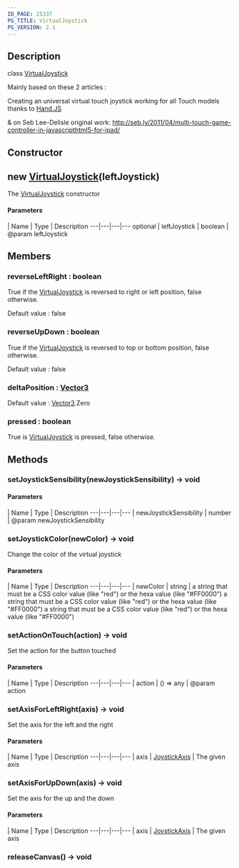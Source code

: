 ```yaml
---
ID_PAGE: 25337
PG_TITLE: VirtualJoystick
PG_VERSION: 2.1
---
```

## Description

class [VirtualJoystick](/classes/2.3/VirtualJoystick)

Mainly based on these 2 articles :

Creating an universal virtual touch joystick working for all Touch models thanks to [Hand.JS](http://blogs.msdn.com/b/davrous/archive/2013/02/22/creating-an-universal-virtual-touch-joystick-working-for-all-touch-models-thanks-to-hand-js.aspx)

& on Seb Lee-Delisle original work: http://seb.ly/2011/04/multi-touch-game-controller-in-javascripthtml5-for-ipad/

## Constructor

## new [VirtualJoystick](/classes/2.3/VirtualJoystick)(leftJoystick)

The [VirtualJoystick](/classes/2.3/VirtualJoystick) constructor

#### Parameters
 | Name | Type | Description
---|---|---|---
optional | leftJoystick | boolean |   @param leftJoystick

## Members

### reverseLeftRight : boolean

True if the [VirtualJoystick](/classes/2.3/VirtualJoystick) is reversed to right or left position, false otherwise.

Default value : false

### reverseUpDown : boolean

True if the [VirtualJoystick](/classes/2.3/VirtualJoystick) is reversed to top or bottom position, false otherwise.

Default value : false

### deltaPosition : [Vector3](/classes/2.3/Vector3)

Default value : [Vector3](/classes/2.3/Vector3).Zero

### pressed : boolean

True is [VirtualJoystick](/classes/2.3/VirtualJoystick) is pressed, false otherwise.

## Methods

### setJoystickSensibility(newJoystickSensibility) &rarr; void



#### Parameters
 | Name | Type | Description
---|---|---|---
 | newJoystickSensibility | number |   @param newJoystickSensibility

### setJoystickColor(newColor) &rarr; void

Change the color of the virtual joystick

#### Parameters
 | Name | Type | Description
---|---|---|---
 | newColor | string |  a string that must be a CSS color value (like "red") or the hexa value (like "#FF0000")  a string that must be a CSS color value (like "red") or the hexa value (like "#FF0000") a string that must be a CSS color value (like &quot;red&quot;) or the hexa value (like &quot;#FF0000&quot;)

### setActionOnTouch(action) &rarr; void

Set the action for the button touched

#### Parameters
 | Name | Type | Description
---|---|---|---
 | action | () =&gt; any |   @param action

### setAxisForLeftRight(axis) &rarr; void

Set the axis for the left and the right

#### Parameters
 | Name | Type | Description
---|---|---|---
 | axis | [JoystickAxis](/classes/2.3/JoystickAxis) |   The given axis

### setAxisForUpDown(axis) &rarr; void

Set the axis for the up and the down

#### Parameters
 | Name | Type | Description
---|---|---|---
 | axis | [JoystickAxis](/classes/2.3/JoystickAxis) |   The given axis

### releaseCanvas() &rarr; void


